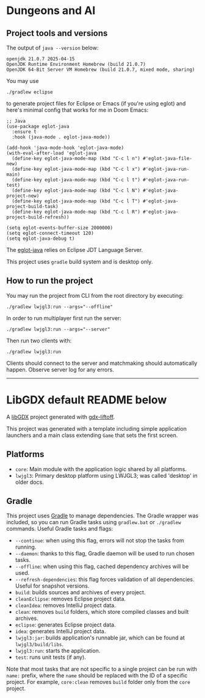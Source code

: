 # Dungeons and AI

## Project tools and versions
The output of `java --version` below:
```
openjdk 21.0.7 2025-04-15
OpenJDK Runtime Environment Homebrew (build 21.0.7)
OpenJDK 64-Bit Server VM Homebrew (build 21.0.7, mixed mode, sharing)
```

You may use
```
./gradlew eclipse
```
to generate project files for Eclipse or Emacs (if you're using eglot) and here's minimal config that works for me in Doom Emacs:
```elisp
;; Java
(use-package eglot-java
  :ensure t
  :hook (java-mode . eglot-java-mode))

(add-hook 'java-mode-hook 'eglot-java-mode)
(with-eval-after-load 'eglot-java
  (define-key eglot-java-mode-map (kbd "C-c l n") #'eglot-java-file-new)
  (define-key eglot-java-mode-map (kbd "C-c l x") #'eglot-java-run-main)
  (define-key eglot-java-mode-map (kbd "C-c l t") #'eglot-java-run-test)
  (define-key eglot-java-mode-map (kbd "C-c l N") #'eglot-java-project-new)
  (define-key eglot-java-mode-map (kbd "C-c l T") #'eglot-java-project-build-task)
  (define-key eglot-java-mode-map (kbd "C-c l R") #'eglot-java-project-build-refresh))

(setq eglot-events-buffer-size 2000000)
(setq eglot-connect-timeout 120)
(setq eglot-java-debug t)
```

The [eglot-java](https://github.com/yveszoundi/eglot-java) relies on Eclipse JDT Language Server.

This project uses `gradle` build system and is desktop only.

## How to run the project
You may run the project from CLI from the root directory by executing:
```
./gradlew lwjgl3:run --args="--offline"
```

In order to run multiplayer first run the server:
```
./gradlew lwjgl3:run --args="--server"
```

Then run two clients with:
```
./gradlew lwjgl3:run
```

Clients should connect to the server and matchmaking should automatically happen. Observe server log for any errors.

-----

# LibGDX default README below

A [libGDX](https://libgdx.com/) project generated with [gdx-liftoff](https://github.com/libgdx/gdx-liftoff).

This project was generated with a template including simple application launchers and a main class extending `Game` that sets the first screen.

## Platforms

- `core`: Main module with the application logic shared by all platforms.
- `lwjgl3`: Primary desktop platform using LWJGL3; was called 'desktop' in older docs.

## Gradle

This project uses [Gradle](https://gradle.org/) to manage dependencies.
The Gradle wrapper was included, so you can run Gradle tasks using `gradlew.bat` or `./gradlew` commands.
Useful Gradle tasks and flags:

- `--continue`: when using this flag, errors will not stop the tasks from running.
- `--daemon`: thanks to this flag, Gradle daemon will be used to run chosen tasks.
- `--offline`: when using this flag, cached dependency archives will be used.
- `--refresh-dependencies`: this flag forces validation of all dependencies. Useful for snapshot versions.
- `build`: builds sources and archives of every project.
- `cleanEclipse`: removes Eclipse project data.
- `cleanIdea`: removes IntelliJ project data.
- `clean`: removes `build` folders, which store compiled classes and built archives.
- `eclipse`: generates Eclipse project data.
- `idea`: generates IntelliJ project data.
- `lwjgl3:jar`: builds application's runnable jar, which can be found at `lwjgl3/build/libs`.
- `lwjgl3:run`: starts the application.
- `test`: runs unit tests (if any).

Note that most tasks that are not specific to a single project can be run with `name:` prefix, where the `name` should be replaced with the ID of a specific project.
For example, `core:clean` removes `build` folder only from the `core` project.
